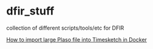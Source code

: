 # dfir_stuff
collection of different scripts/tools/etc for DFIR

[How to import large Plaso file into Timesketch in Docker](github.com/mazdafunsunn/dfir_stuff/blob/master/timesketch_import_plaso.sh)

